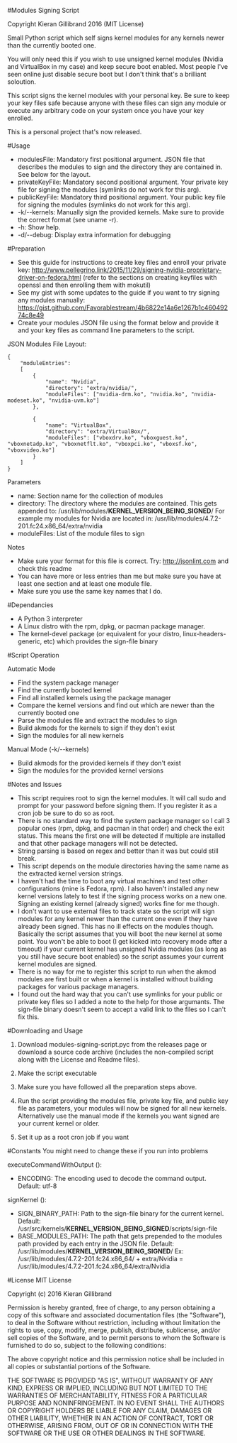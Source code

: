 #Modules Signing Script

Copyright Kieran Gillibrand 2016 (MIT License)

Small Python script which self signs kernel modules for any kernels newer than the currently booted one.

You will only need this if you wish to use unsigned kernel modules (Nvidia and VirtualBox in my case) and keep secure boot enabled. Most people I've seen online just disable secure boot but I don't think that's a brilliant soloution.

This script signs the kernel modules with your personal key. Be sure to keep your key files safe because anyone with these files can sign any module or execute any arbitrary code on your system once you have your key enrolled.

This is a personal project that's now released.

#Usage
- modulesFile: Mandatory first positional argument. JSON file that describes the modules to sign and the directory they are contained in. See below for the layout.
- privateKeyFile: Mandatory second positional argument. Your private key file for signing the modules (symlinks do not work for this arg).
- publicKeyFile: Mandatory third positional argument. Your public key file for signing the modules (symlinks do not work for this arg).
- -k/--kernels: Manually sign the provided kernels. Make sure to provide the correct format (see uname -r).
- -h: Show help.
- -d/--debug: Display extra information for debugging

#Preparation
- See this guide for instructions to create key files and enroll your private key: http://www.pellegrino.link/2015/11/29/signing-nvidia-proprietary-driver-on-fedora.html
(refer to the sections on creating keyfiles with openssl and then enrolling them with mokutil)
- See my gist with some updates to the guide if you want to try signing any modules manually: https://gist.github.com/Favorablestream/4b6822e14a6e1267b1c46049274c8e49
- Create your modules JSON file using the format below and provide it and your key files as command line parameters to the script.

JSON Modules File Layout:
```
{
    "moduleEntries": 
    [
        {
            "name": "Nvidia",
            "directory": "extra/nvidia/",
            "moduleFiles": ["nvidia-drm.ko", "nvidia.ko", "nvidia-modeset.ko", "nvidia-uvm.ko"]
        },
        
        {
            "name": "VirtualBox",
            "directory": "extra/VirtualBox/",
            "moduleFiles": ["vboxdrv.ko", "vboxguest.ko", "vboxnetadp.ko", "vboxnetflt.ko", "vboxpci.ko", "vboxsf.ko", "vboxvideo.ko"]
        }
    ]
}
```

Parameters
- name: Section name for the collection of modules
- directory: The directory where the modules are contained. 
This gets appended to: /usr/lib/modules/**KERNEL_VERSION_BEING_SIGNED**/
For example my modules for Nvidia are located in: /usr/lib/modules/4.7.2-201.fc24.x86_64/extra/nvidia
- moduleFiles: List of the module files to sign

Notes
- Make sure your format for this file is correct. Try: http://jsonlint.com and check this readme
- You can have more or less entries than me but make sure you have at least one section and at least one module file.
- Make sure you use the same key names that I do.

#Dependancies
- A Python 3 interpreter
- A Linux distro with the rpm, dpkg, or pacman package manager.
- The kernel-devel package (or equivalent for your distro, linux-headers-generic, etc) which provides the sign-file binary

#Script Operation

Automatic Mode
- Find the system package manager
- Find the currently booted kernel
- Find all installed kernels using the package manager
- Compare the kernel versions and find out which are newer than the currently booted one
- Parse the modules file and extract the modules to sign
- Build akmods for the kernels to sign if they don't exist
- Sign the modules for all new kernels

Manual Mode (-k/--kernels)
- Build akmods for the provided kernels if they don't exist
- Sign the modules for the provided kernel versions

#Notes and Issues
- This script requires root to sign the kernel modules. It will call sudo and prompt for your password before signing them. If you register it as a cron job be sure to do so as root.
- There is no standard way to find the system package manager so I call 3 popular ones (rpm, dpkg, and pacman in that order) and check the exit status. This means the first one will be detected if multiple are installed and that other package managers will not be detected.
- String parsing is based on regex and better than it was but could still break.
- This script depends on the module directories having the same name as the extracted kernel version strings.
- I haven't had the time to boot any virtual machines and test other configurations (mine is Fedora, rpm). I also haven't installed any new kernel versions lately to test if the signing process works on a new one. Signing an existing kernel (already signed) works fine for me though.
- I don't want to use external files to track state so the script will sign modules for any kernel newer than the current one even if they have already been signed. This has no ill effects on the modules though. Basically the script assumes that you will boot the new kernel at some point. You won't be able to boot (I get kicked into recovery mode after a timeout) if your current kernel has unsigned Nvidia modules (as long as you still have secure boot enabled) so the script assumes your current kernel modules are signed.
- There is no way for me to register this script to run when the akmod modules are first built or when a kernel is installed without building packages for various package managers.
- I found out the hard way that you can't use symlinks for your public or private key files so I added a note to the help for those argumants. The sign-file binary doesn't seem to accept a valid link to the files so I can't fix this.

#Downloading and Usage

1. Download modules-signing-script.pyc from the releases page or download a source code archive (includes the non-compiled script along with the License and Readme files).

2. Make the script executable

3. Make sure you have followed all the preparation steps above.

4. Run the script providing the modules file, private key file, and public key file as parameters, your modules will now be signed for all new kernels. Alternatively use the manual mode if the kernels you want signed are your current kernel or older.

5. Set it up as a root cron job if you want

#Constants
You might need to change these if you run into problems

executeCommandWithOutput ():
- ENCODING: The encoding used to decode the command output. Default: utf-8

signKernel ():
- SIGN_BINARY_PATH: Path to the sign-file binary for the current kernel. Default: /usr/src/kernels/**KERNEL_VERSION_BEING_SIGNED**/scripts/sign-file
- BASE_MODULES_PATH: The path that gets prepended to the modules path provided by each entry in the JSON file. Default: /usr/lib/modules/**KERNEL_VERSION_BEING_SIGNED**/
  Ex: /usr/lib/modules/4.7.2-201.fc24.x86_64/ + extra/Nvidia = /usr/lib/modules/4.7.2-201.fc24.x86_64/extra/Nvidia

#License
MIT License

Copyright (c) 2016 Kieran Gillibrand

Permission is hereby granted, free of charge, to any person obtaining a copy
of this software and associated documentation files (the "Software"), to deal
in the Software without restriction, including without limitation the rights
to use, copy, modify, merge, publish, distribute, sublicense, and/or sell
copies of the Software, and to permit persons to whom the Software is
furnished to do so, subject to the following conditions:

The above copyright notice and this permission notice shall be included in all
copies or substantial portions of the Software.

THE SOFTWARE IS PROVIDED "AS IS", WITHOUT WARRANTY OF ANY KIND, EXPRESS OR
IMPLIED, INCLUDING BUT NOT LIMITED TO THE WARRANTIES OF MERCHANTABILITY,
FITNESS FOR A PARTICULAR PURPOSE AND NONINFRINGEMENT. IN NO EVENT SHALL THE
AUTHORS OR COPYRIGHT HOLDERS BE LIABLE FOR ANY CLAIM, DAMAGES OR OTHER
LIABILITY, WHETHER IN AN ACTION OF CONTRACT, TORT OR OTHERWISE, ARISING FROM,
OUT OF OR IN CONNECTION WITH THE SOFTWARE OR THE USE OR OTHER DEALINGS IN THE
SOFTWARE.

